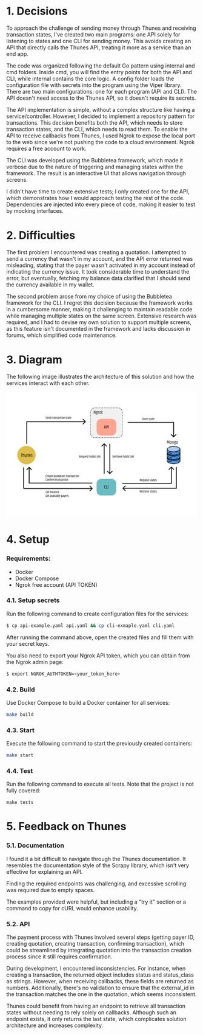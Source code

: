 # 1. Decisions

To approach the challenge of sending money through Thunes and receiving transaction states, I've created two main programs: one API solely for listening to states and one CLI for sending money. This avoids creating an API that directly calls the Thunes API, treating it more as a service than an end app.

The code was organized following the default Go pattern using internal and cmd folders. Inside cmd, you will find the entry points for both the API and CLI, while internal contains the core logic. A config folder loads the configuration file with secrets into the program using the Viper library. There are two main configurations: one for each program (API and CLI). The API doesn't need access to the Thunes API, so it doesn't require its secrets.

The API implementation is simple, without a complex structure like having a service/controller. However, I decided to implement a repository pattern for transactions. This decision benefits both the API, which needs to store transaction states, and the CLI, which needs to read them. To enable the API to receive callbacks from Thunes, I used Ngrok to expose the local port to the web since we're not pushing the code to a cloud environment. Ngrok requires a free account to work.

The CLI was developed using the Bubbletea framework, which made it verbose due to the nature of triggering and managing states within the framework. The result is an interactive UI that allows navigation through screens.

I didn't have time to create extensive tests; I only created one for the API, which demonstrates how I would approach testing the rest of the code. Dependencies are injected into every piece of code, making it easier to test by mocking interfaces.

# 2. Difficulties

The first problem I encountered was creating a quotation. I attempted to send a currency that wasn't in my account, and the API error returned was misleading, stating that the payer wasn't activated in my account instead of indicating the currency issue. It took considerable time to understand the error, but eventually, fetching my balance data clarified that I should send the currency available in my wallet.

The second problem arose from my choice of using the Bubbletea framework for the CLI. I regret this decision because the framework works in a cumbersome manner, making it challenging to maintain readable code while managing multiple states on the same screen. Extensive research was required, and I had to devise my own solution to support multiple screens, as this feature isn't documented in the framework and lacks discussion in forums, which simplified code maintenance.

# 3. Diagram

The following image illustrates the architecture of this solution and how the services interact with each other.

![Diagram](docs/diagram.png)

# 4. Setup

### Requirements:
- Docker
- Docker Compose
- Ngrok free account (API TOKEN)

### 4.1. Setup secrets

Run the following command to create configuration files for the services:

```bash
$ cp api-example.yaml api.yaml && cp cli-exmaple.yaml cli.yaml
```
After running the command above, open the created files and fill them with your secret keys.

You also need to export your Ngrok API token, which you can obtain from the Ngrok admin page:
```bash
$ export NGROK_AUTHTOKEN=<your_token_here>
```

### 4.2. Build

Use Docker Compose to build a Docker container for all services:

```bash
make build
```
### 4.3. Start
Execute the following command to start the previously created containers:
```bash
make start
```

### 4.4. Test
Run the following command to execute all tests. Note that the project is not fully covered:
```
make tests
```


# 5. Feedback on Thunes

### 5.1. Documentation

I found it a bit difficult to navigate through the Thunes documentation. It resembles the documentation style of the Scrapy library, which isn't very effective for explaining an API.

Finding the required endpoints was challenging, and excessive scrolling was required due to empty spaces.

The examples provided were helpful, but including a "try it" section or a command to copy for cURL would enhance usability.

### 5.2. API

The payment process with Thunes involved several steps (getting payer ID, creating quotation, creating transaction, confirming transaction), which could be streamlined by integrating quotation into the transaction creation process since it still requires confirmation.

During development, I encountered inconsistencies. For instance, when creating a transaction, the returned object includes status and status_class as strings. However, when receiving callbacks, these fields are returned as numbers. Additionally, there's no validation to ensure that the external_id in the transaction matches the one in the quotation, which seems inconsistent.

Thunes could benefit from having an endpoint to retrieve all transaction states without needing to rely solely on callbacks. Although such an endpoint exists, it only returns the last state, which complicates solution architecture and increases complexity.
